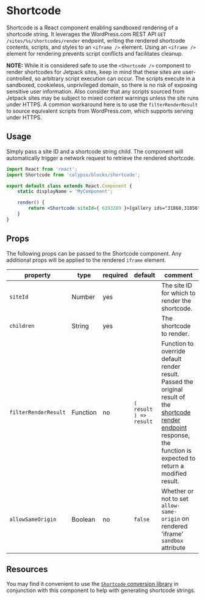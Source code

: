 # Shortcode

Shortcode is a React component enabling sandboxed rendering of a shortcode string. It leverages the WordPress.com REST API `GET /sites/%s/shortcodes/render` endpoint, writing the rendered shortcode contents, scripts, and styles to an `<iframe />` element. Using an `<iframe />` element for rendering prevents script conflicts and facilitates cleanup.

**NOTE:** While it is considered safe to use the `<Shortcode />` component to render shortcodes for Jetpack sites, keep in mind that these sites are user-controlled, so arbitrary script execution can occur. The scripts execute in a sandboxed, cookieless, unprivileged domain, so there is no risk of exposing sensitive user information. Also consider that any scripts sourced from Jetpack sites may be subject to mixed content warnings unless the site runs under HTTPS. A common workaround here is to use the `filterRenderResult` to source equivalent scripts from WordPress.com, which supports serving under HTTPS.

## Usage

Simply pass a site ID and a shortcode string child. The component will automatically trigger a network request to retrieve the rendered shortcode.

```jsx
import React from 'react';
import Shortcode from 'calypso/blocks/shortcode';

export default class extends React.Component {
	static displayName = 'MyComponent';

	render() {
		return <Shortcode siteId={ 6393289 }>[gallery ids="31860,31856"]</Shortcode>;
	}
}
```

## Props

The following props can be passed to the Shortcode component. Any additional props will be applied to the rendered `iframe` element.

| property             | type     | required | default                | comment                                                                                                                                                                                                                                                      |
| -------------------- | -------- | -------- | ---------------------- | ------------------------------------------------------------------------------------------------------------------------------------------------------------------------------------------------------------------------------------------------------------ |
| `siteId`             | Number   | yes      |                        | The site ID for which to render the shortcode.                                                                                                                                                                                                               |
| `children`           | String   | yes      |                        | The shortcode to render.                                                                                                                                                                                                                                     |
| `filterRenderResult` | Function | no       | `( result ) => result` | Function to override default render result. Passed the original result of the [shortcode render endpoint](https://developer.wordpress.com/docs/api/1.1/get/sites/%24site/shortcodes/render/) response, the function is expected to return a modified result. |
| `allowSameOrigin`    | Boolean  | no       | `false`                | Whether or not to set `allow-same-origin` on rendered 'iframe' `sandbox` attribute                                                                                                                                                                           |

## Resources

You may find it convenient to use the [`Shortcode` conversion library](https://github.com/Automattic/wp-calypso/tree/HEAD/client/lib/shortcode) in conjunction with this component to help with generating shortcode strings.
